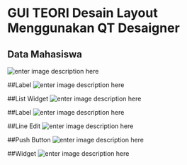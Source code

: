 # GUI TEORI Desain Layout Menggunakan QT Desaigner

## Data Mahasiswa
![enter image description here](https://i.ibb.co/wcRzsb1/Data-Mahasiswa.png)

##Label
![enter image description here](https://i.ibb.co/mv9fTJn/1.png)

##List Widget
![enter image description here](https://i.ibb.co/2t6ZY5f/2.png)

##Label
![enter image description here](https://i.ibb.co/R9b2CVJ/3.png)

##Line Edit
![enter image description here](https://i.ibb.co/ckGtSvz/4.png)

##Push Button
![enter image description here](https://i.ibb.co/NVXWjBg/5.png)

##Widget
![enter image description here](https://i.ibb.co/B4XrNgS/6.png)
